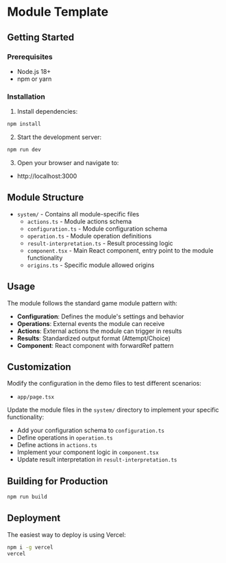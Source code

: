 # Module Template



## Getting Started

### Prerequisites

- Node.js 18+ 
- npm or yarn

### Installation

1. Install dependencies:
```bash
npm install
```

2. Start the development server:
```bash
npm run dev
```

3. Open your browser and navigate to:
- http://localhost:3000

## Module Structure

- `system/` - Contains all module-specific files
  - `actions.ts` - Module actions schema
  - `configuration.ts` - Module configuration schema
  - `operation.ts` - Module operation definitions  
  - `result-interpretation.ts` - Result processing logic
  - `component.tsx` - Main React component, entry point to the module functionality
  - `origins.ts` - Specific module allowed origins

## Usage

The module follows the standard game module pattern with:

- **Configuration**: Defines the module's settings and behavior
- **Operations**: External events the module can receive
- **Actions**: External actions the module can trigger in results
- **Results**: Standardized output format (Attempt/Choice)
- **Component**: React component with forwardRef pattern

## Customization

Modify the configuration in the demo files to test different scenarios:

- `app/page.tsx`

Update the module files in the `system/` directory to implement your specific functionality:

- Add your configuration schema to `configuration.ts`
- Define operations in `operation.ts`
- Define actions in `actions.ts`
- Implement your component logic in `component.tsx`
- Update result interpretation in `result-interpretation.ts`

## Building for Production

```bash
npm run build
```

## Deployment

The easiest way to deploy is using Vercel:

```bash
npm i -g vercel
vercel
```

